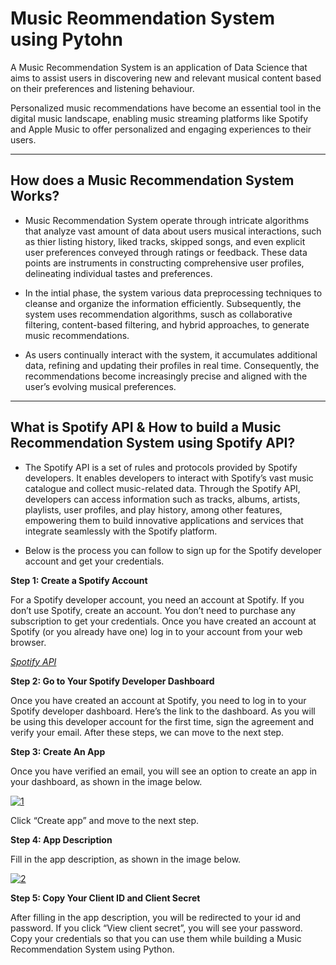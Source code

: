 # Music Reommendation System using Pytohn

A Music Recommendation System is an application of Data Science that aims to assist users in discovering new and relevant musical content based on their preferences and listening behaviour.

Personalized music recommendations have become an essential tool in the digital music landscape, enabling music streaming platforms like Spotify and Apple Music to offer personalized and engaging experiences to their users.

***
## How does a Music Recommendation System Works?

- Music Recommendation System operate through intricate algorithms that analyze vast amount of data about users musical interactions, such as thier listing history, liked tracks, skipped songs, and even explicit user preferences conveyed through ratings or feedback. These data points are instruments in constructing comprehensive user profiles, delineating individual tastes and preferences.

- In the intial phase, the system various data preprocessing techniques to cleanse and organize the information efficiently. Subsequently, the system uses recommendation algorithms, susch as collaborative filtering, content-based filtering, and hybrid approaches, to generate music recommendations.

- As users continually interact with the system, it accumulates additional data, refining and updating their profiles in real time. Consequently, the recommendations become increasingly precise and aligned with the user’s evolving musical preferences.

***
## What is Spotify API & How to build a Music Recommendation System using Spotify API?

- The Spotify API is a set of rules and protocols provided by Spotify developers. It enables developers to interact with Spotify’s vast music catalogue and collect music-related data. Through the Spotify API, developers can access information such as tracks, albums, artists, playlists, user profiles, and play history, among other features, empowering them to build innovative applications and services that integrate seamlessly with the Spotify platform.

- Below is the process you can follow to sign up for the Spotify developer account and get your credentials.

**Step 1: Create a Spotify Account**

For a Spotify developer account, you need an account at Spotify. If you don’t use Spotify, create an account. You don’t need to purchase any subscription to get your credentials. Once you have created an account at Spotify (or you already have one) log in to your account from your web browser.

*[Spotify API](https://developer.spotify.com/documentation/web-api)*

**Step 2: Go to Your Spotify Developer Dashboard**

Once you have created an account at Spotify, you need to log in to your Spotify developer dashboard. Here’s the link to the dashboard. As you will be using this developer account for the first time, sign the agreement and verify your email. After these steps, we can move to the next step.

**Step 3: Create An App**

Once you have verified an email, you will see an option to create an app in your dashboard, as shown in the image below.

<a href="https://ibb.co/mGdPwGJ"><img src="https://i.ibb.co/56CJy6T/1.png" alt="1" border="0"></a>

Click “Create app” and move to the next step.

**Step 4: App Description**

Fill in the app description, as shown in the image below.

<a href="https://ibb.co/Jyy0LSx"><img src="https://i.ibb.co/qWWXG20/2.png" alt="2" border="0"></a>


**Step 5: Copy Your Client ID and Client Secret**

After filling in the app description, you will be redirected to your id and password. If you click “View client secret”, you will see your password. Copy your credentials so that you can use them while building a Music Recommendation System using Python.